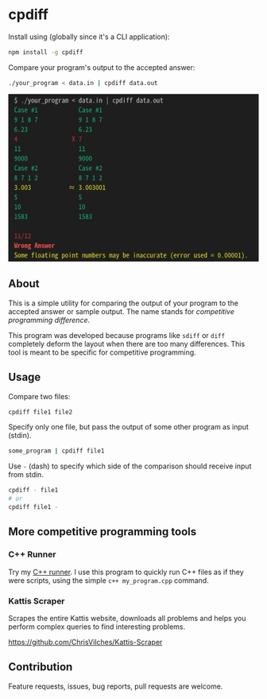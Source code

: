 # cpdiff

Install using (globally since it's a CLI application):

```bash
npm install -g cpdiff
```

Compare your program's output to the accepted answer:

```bash
./your_program < data.in | cpdiff data.out
```

<p align="center">
  <img src="cpdiff.jpg" width="700"/>
</p>

## About

This is a simple utility for comparing the output of your program to the accepted answer or sample output. The name stands for *competitive programming difference*.

This program was developed because programs like `sdiff` or `diff` completely deform the layout when there are too many differences. This tool is meant to be specific for competitive programming.

## Usage

Compare two files:

```bash
cpdiff file1 file2
```

Specify only one file, but pass the output of some other program as input (stdin).

```bash
some_program | cpdiff file1
```

Use `-` (dash) to specify which side of the comparison should receive input from stdin.

```bash
cpdiff - file1
# or
cpdiff file1 -
```

## More competitive programming tools

### C++ Runner

Try my [C++ runner](https://gist.github.com/ChrisVilches/5f251851e93e45bc9941aa94ec13973d). I use this program to quickly run C++ files as if they were scripts, using the simple `c++ my_program.cpp` command.

### Kattis Scraper

Scrapes the entire Kattis website, downloads all problems and helps you perform complex queries to find interesting problems.

https://github.com/ChrisVilches/Kattis-Scraper

## Contribution

Feature requests, issues, bug reports, pull requests are welcome.
